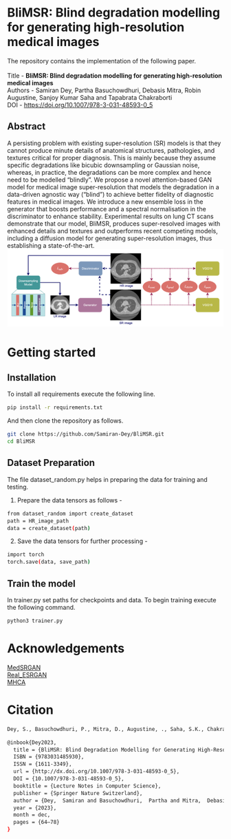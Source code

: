 # BliMSR: Blind degradation modelling for generating high-resolution medical images

The repository contains the implementation of the following paper. \
\
Title - **BliMSR: Blind degradation modelling for generating high-resolution medical images** \
Authors - Samiran Dey, Partha Basuchowdhuri, Debasis Mitra, Robin Augustine,  Sanjoy Kumar Saha and Tapabrata Chakraborti \
DOI - https://doi.org/10.1007/978-3-031-48593-0_5

## Abstract
A persisting problem with existing super-resolution (SR) models is that they cannot produce minute details of anatomical structures, pathologies, and textures critical for proper diagnosis. This is mainly because they assume specific degradations like bicubic downsampling or Gaussian noise, whereas, in practice, the degradations can be more complex and hence need to be modelled “blindly”. We propose a novel attention-based GAN model for medical image super-resolution that models the degradation in a data-driven agnostic way (“blind”) to achieve better fidelity of diagnostic features in medical images. We introduce a new ensemble loss in the generator that boosts performance and a spectral normalisation in the discriminator to enhance stability. Experimental results on lung CT scans demonstrate that our model, BliMSR, produces super-resolved images with enhanced details and textures and outperforms recent competing models, including a diffusion model for generating super-resolution images, thus establishing a state-of-the-art.
\
<img src="./images/overview.PNG">  </img>

# Getting started

## Installation
To install all requirements execute the following line.
```bash
pip install -r requirements.txt
```
And then clone the repository as follows. 
```bash
git clone https://github.com/Samiran-Dey/BliMSR.git
cd BliMSR
```

## Dataset Preparation
The file dataset_random.py helps in preparing the data for training and testing. 

1. Prepare the data tensors as follows -
```bash
from dataset_random import create_dataset
path = HR_image_path
data = create_dataset(path)
```

2. Save the data tensors for further processing - 
```bash
import torch
torch.save(data, save_path)
```

## Train the model
In trainer.py set paths for checkpoints and data. To begin training execute the following command.
```bash
python3 trainer.py
```

# Acknowledgements 
[MedSRGAN](https://github.com/04RR/MedSRGAN) \
[Real_ESRGAN](https://github.com/xinntao/Real-ESRGAN/tree/5ca1078535923d485892caee7d7804380bfc87fd) \
[MHCA](https://github.com/lilygeorgescu/MHCA)

# Citation
```bash
Dey, S., Basuchowdhuri, P., Mitra, D., Augustine, ., Saha, S.K., Chakraborti, T. (2024). BliMSR: Blind Degradation Modelling for Generating High-Resolution Medical Images. In: Waiter, G., Lambrou, T., Leontidis, G., Oren, N., Morris, T., Gordon, S. (eds) Medical Image Understanding and Analysis. MIUA 2023. Lecture Notes in Computer Science, vol 14122. Springer, Cham. https://doi.org/10.1007/978-3-031-48593-0_5
```

```bash
@inbook{Dey2023,
  title = {BliMSR: Blind Degradation Modelling for Generating High-Resolution Medical Images},
  ISBN = {9783031485930},
  ISSN = {1611-3349},
  url = {http://dx.doi.org/10.1007/978-3-031-48593-0_5},
  DOI = {10.1007/978-3-031-48593-0_5},
  booktitle = {Lecture Notes in Computer Science},
  publisher = {Springer Nature Switzerland},
  author = {Dey,  Samiran and Basuchowdhuri,  Partha and Mitra,  Debasis and Augustine,  Robin and Saha,  Sanjoy Kumar and Chakraborti,  Tapabrata},
  year = {2023},
  month = dec,
  pages = {64–78}
}
```


